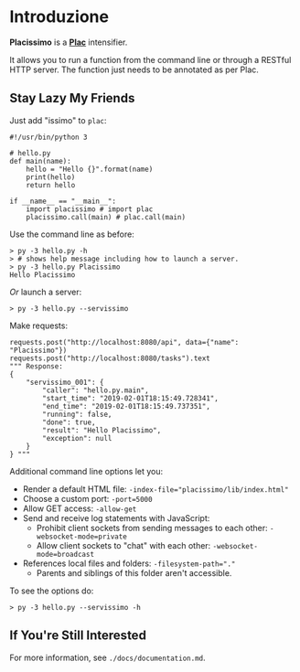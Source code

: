 # Introduzione #
**Placissimo** is a [**Plac**](https://pypi.org/project/plac/) intensifier.

It allows you to run a function from the command line or through a RESTful HTTP server. The function just needs to be annotated as per Plac.

## Stay Lazy My Friends ##
Just add "issimo" to `plac`:
	        
	#!/usr/bin/python 3
	
	# hello.py
	def main(name):
	    hello = "Hello {}".format(name)
	    print(hello)
	    return hello

	if __name__ == "__main__":
	    import placissimo # import plac
	    placissimo.call(main) # plac.call(main)

Use the command line as before:

	> py -3 hello.py -h
	> # shows help message including how to launch a server.
	> py -3 hello.py Placissimo
	Hello Placissimo

*Or* launch a server:

	> py -3 hello.py --servissimo
	
Make requests:

	requests.post("http://localhost:8080/api", data={"name": "Placissimo"})
	requests.post("http://localhost:8080/tasks").text
	""" Response: 
	{
		"servissimo_001": {
			"caller": "hello.py.main",
			"start_time": "2019-02-01T18:15:49.728341",
			"end_time": "2019-02-01T18:15:49.737351",
			"running": false,
			"done": true,
			"result": "Hello Placissimo",
			"exception": null
		}
	} """

Additional command line options let you:

- Render a default HTML file: `-index-file="placissimo/lib/index.html"`
- Choose a custom port: `-port=5000`
- Allow GET access: `-allow-get`
- Send and receive log statements with JavaScript:
  - Prohibit client sockets from sending messages to each other: `-websocket-mode=private`
  - Allow client sockets to "chat" with each other: `-websocket-mode=broadcast`
- References local files and folders: `-filesystem-path="." `
  - Parents and siblings of this folder aren't accessible.

To see the options do:

	> py -3 hello.py --servissimo -h

## If You're Still Interested ##
For more information, see `./docs/documentation.md`.
